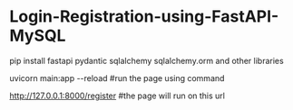 # Login-Registration-using-FastAPI-MySQL

pip install fastapi pydantic sqlalchemy sqlalchemy.orm    and other libraries

uvicorn main:app --reload  #run the page using command

http://127.0.0.1:8000/register   #the page will run on this url
